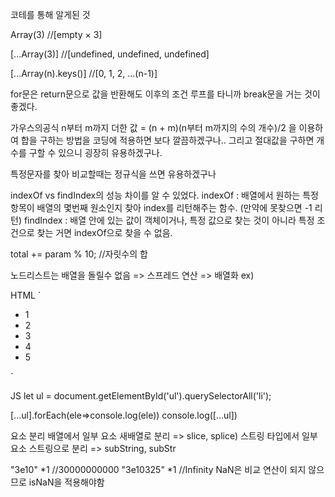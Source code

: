 
코테를 통해 알게된 것

Array(3) //[empty × 3]

[...Array(3)] //[undefined, undefined, undefined]

[...Array(n).keys()] //[0, 1, 2, ...(n-1)]


for문은 return문으로 값을 반환해도 이후의 조건 루프를 타니까 break문을 거는 것이 좋겠다.

가우스의공식
n부터 m까지 더한 값 = (n + m)(n부터 m까지의 수의 개수)/2
을 이용하여 합을 구하는 방법을 코딩에 적용하면 보다 깔끔하겠구나.. 그리고 절대값을 구하면 개수를 구할 수 있으니 굉장히 유용하겠구나.

특정문자를 찾아 비교할때는 정규식을 쓰면 유용하겠구나

indexOf vs findIndex의 성능 차이를 알 수 있었다.
indexOf : 배열에서 원하는 특정 항목이 배열의 몇번째 원소인지 찾아 index를 리턴해주는 함수. (만약에 못찾으면 -1 리턴)
findIndex : 배열 안에 있는 값이 객체이거나, 특정 값으로 찾는 것이 아니라 특정 조건으로 찾는 거면 indexOf으로 찾을 수 없음.

total += param % 10; //자릿수의 합 

노드리스트는 배열을 돌릴수 없음 => 스프레드 연산 => 배열화
ex) 

HTML
`<ul id="ul">
  <li id="li-1">1</li>
  <li id="li-2">2</li>
  <li id="li-3">3</li>
  <li id="li-4">4</li>
  <li id="li-5">5</li>
</ul>`

JS
let ul = document.getElementById('ul').querySelectorAll('li');

[...ul].forEach(ele=>console.log(ele))
console.log([...ul])

요소 분리
배열에서 일부 요소 새배열로 분리 => slice, splice)
스트링 타입에서 일부요소 스트링으로 분리 => subString, subStr


"3e10" *1 //30000000000
"3e10325" *1 //Infinity
NaN은 비교 연산이 되지 않으므로 isNaN을 적용해야함

